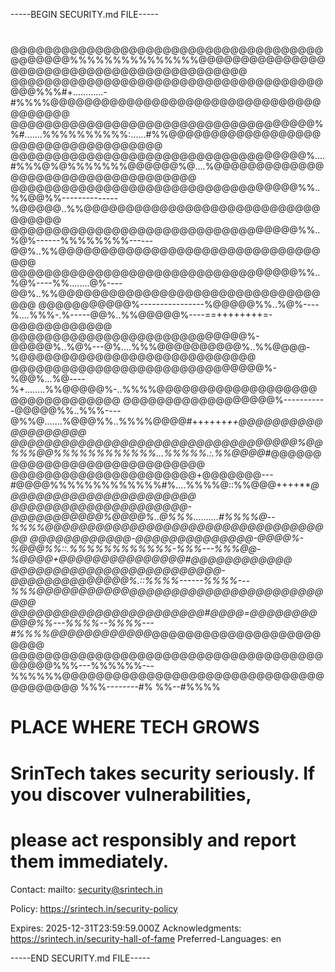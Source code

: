 -----BEGIN SECURITY.md FILE-----

# 


@@@@@@@@@@@@@@@@@@@@@@@@@@@@@@@@@@@@@@@@@@@@%%%%%%%%%%%%%%%@@@@@@@@@@@@@@@@@@@@@@@@@@@@@@@@@@@@@@@@@@@
@@@@@@@@@@@@@@@@@@@@@@@@@@@@@@@@@@@@@@@@%%%#+............-#%%%%@@@@@@@@@@@@@@@@@@@@@@@@@@@@@@@@@@@@@@@
@@@@@@@@@@@@@@@@@@@@@@@@@@@@@@@@@@@@%%#.......%%%%%%%%%%:......#%%@@@@@@@@@@@@@@@@@@@@@@@@@@@@@@@@@@@@
@@@@@@@@@@@@@@@@@@@@@@@@@@@@@@@@@@@%....#%%%@%@%%%%%%%@@@@@@%@....%@@@@@@@@@@@@@@@@@@@@@@@@@@@@@@@@@@@
@@@@@@@@@@@@@@@@@@@@@@@@@@@@@@@@@@%%..%%@@%%--------------%@@@@@..%%@@@@@@@@@@@@@@@@@@@@@@@@@@@@@@@@@@
@@@@@@@@@@@@@@@@@@@@@@@@@@@@@@@@@@%%..%@%------%%%%%%%%------@@%..%%@@@@@@@@@@@@@@@@@@@@@@@@@@@@@@@@@@
@@@@@@@@@@@@@@@@@@@@@@@@@@@@@@@@@@%%..%@%----%%........@%----@@%..%%@@@@@@@@@@@@@@@@@@@@@@@@@@@@@@@@@@
@@@@@@@@@@@%----------------%@@@@@%%..%@%----%....%%%-.%-----@@%..%%@@@@@%----==++++++++=-@@@@@@@@@@@@
@@@@@@@@@@@@@@@@@@@@@@@@@@@@%-@@@@@%..%@%---@%....%%%@@@@@@@@@@%..%%@@@@-%@@@@@@@@@@@@@@@@@@@@@@@@@@@@
@@@@@@@@@@@@@@@@@@@@@@@@@@@@@@%-%@@%...%@----%+........%%@@@@@%-..%%%%@@@@@@@@@@@@@@@@@@@@@@@@@@@@@@@@
@@@@@@@@@@@@@@@@@@%-----------@@@@@%%..%%%----@%%@.......%@@@%%..%%%%@@@@#++++++*++@@@@@@@@@@@@@@@@@@@
@@@@@@@@@@@@@@@@@@@@@@@@@@@@@@@@@@%@@%%%@@%%%%%%%%%%%%...%%%%%.:.%%@@@@#*@@@@@@@@@@@@@@@@@@@@@@@@@@@@@
@@@@@@@@@@@@@@@@@@@@@@+@@@@@@@---#@@@@%%%%%%%%%%%%%#%....%%%%@::%%@@@++++******@@@@@@@@@@@@@@@@@@@@@@@
@@@@@@@@@@@@@@@@@@@@@-@@@@@@@@@@@%@@@@%..@%%%..........#%%%%@--%%%%@@@@@@@@@@@@@@@@@@@@@@@@@@@@@@@@@@@
@@@@@@@@@@@@-@@@@@@@@@@@@@@-@@@@%-%@@@%%::.%%%%%%%%%%%%-%%%---%%%@@-%@@@@+@@@@@@@@@@@@@@@#@@@@@@@@@@@@
@@@@@@@@@@@@@@@@@@@@@@@@@-@@@@@@@@@@@@@@%.::%%%%------%%%%---%%%@@@@@@@@@@@*@@@@@@@@@@@@@@@@@@@@@@@@@@
@@@@@@@@@@@@@@@@@@@@@@@#@@@@=@*@@@@@@@@@@%%---%%%%--%%%%---#%%%%@@@@@@@*@@@@@*@@@@@@@@@@@@@@@@@@@@@@@@
@@@@@@@@@@@@@@@@@@@@@@@@@@@@@@@@@@@@@@@@@@%%%---%%%%%%---%%%%%%@@@@@@@@@@@@@@@@@@@@@@@@@@@@@@@@@@@@@@@
                                            %%%--------#%
                                                %%--#%%%%



          
# 
# PLACE WHERE TECH GROWS
#
# SrinTech takes security seriously. If you discover vulnerabilities,
# please act responsibly and report them immediately.

Contact: mailto: security@srintech.in

Policy: https://srintech.in/security-policy

Expires: 2025-12-31T23:59:59.000Z
Acknowledgments: https://srintech.in/security-hall-of-fame
Preferred-Languages: en


-----END SECURITY.md FILE-----
